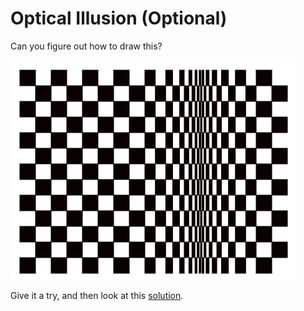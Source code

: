 # Optical Illusion \(Optional\)

Can you figure out how to draw this?

![](../.gitbook/assets/image%20%28367%29.png)

Give it a try, and then look at this [solution](https://snap.berkeley.edu/snap/snap.html#present:Username=uoc_tpi&ProjectName=BridgetRiley_&editMode&noRun).


